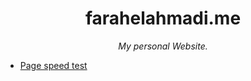 <h1 align="center">farahelahmadi.me</h1>
<p align="center"><i>My personal Website.</i></p>

- [Page speed test](https://developers.google.com/speed/pagespeed/insights/?url=https%3A%2F%2Ffarahelahmadi.me%2F&tab=desktop)
